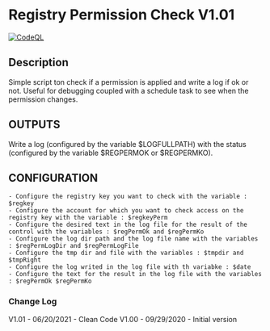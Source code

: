 # Registry Permission Check V1.01

[![CodeQL](https://github.com/ChristophePelichet/Registry-Permission-Check/PSScriptAnalyzer/badge.svg)](https://github.com/ChristophePelichet/Registry-Permission-Check/actions?query=workflow%3APSScriptAnalyzer)

## Description
Simple script ton check if a permission is applied and write a log if ok or not. Useful for debugging coupled with a schedule task to see when the permission changes.

## OUTPUTS
Write a log (configured by the variable $LOGFULLPATH) with the status (configured by the variable $REGPERMOK or $REGPERMKO).

## CONFIGURATION
    - Configure the registry key you want to check with the variable : $regkey
    - Configure the account for which you want to check access on the registry key with the variable : $regkeyPerm
    - Configure the desired text in the log file for the result of the control with the variables : $regPermOk and $regPermKo
    - Configure the log dir path and the log file name with the variables : $regPermLogDir and $regPermLogFile
    - Configure the tmp dir and file with the variables : $tmpdir and $tmpRight
    - Configure the log writed in the log file with th variabke : $date
    - Configure the text for the result in the log file with the variables : $regPermOk $regPermKo

### Change Log
V1.01   -   06/20/2021  - Clean Code 
V1.00   -   09/29/2020  - Initial version 
